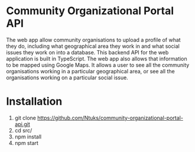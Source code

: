 # Community Organizational Portal API
The web app allow community organisations to upload a profile of what they do, including what geographical area they work in and what social issues they work on into a database. This backend API for the web application is built in TypeScript. The web app also allows that information to be mapped using Google Maps. It allows a user to see all the community organisations working in a particular geographical area, or see all the organisations working on a particular social issue.  

# Installation
1. git clone https://github.com/Ntuks/community-organizational-portal-api.git
2. cd src/
3. npm install
4. npm start
